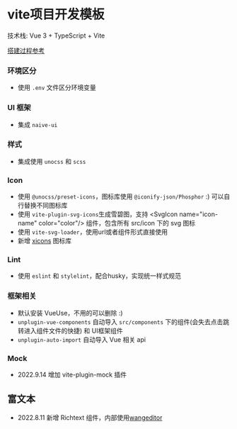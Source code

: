 # vite项目开发模板

技术栈: Vue 3 + TypeScript + Vite

[搭建过程参考](https://juejin.cn/book/7050063811973218341)

### 环境区分
- 使用 `.env` 文件区分环境变量

### UI 框架
- 集成 `naive-ui`

### 样式
- 集成使用 `unocss` 和 `scss`

### Icon
- 使用 `@unocss/preset-icons`，图标库使用 `@iconify-json/Phosphor` :) 可以自行替换不同图标库
- 使用 `vite-plugin-svg-icons`生成雪碧图，支持 \<SvgIcon name="icon-name" color="color"/\> 组件，包含所有 src/icon 下的 svg 图标
- 使用 `vite-svg-loader`，使用url或者组件形式直接使用
- 新增 [xicons](https://www.xicons.org/#/) 图标库

### Lint
- 使用 `eslint` 和 `stylelint`，配合husky，实现统一样式规范

### 框架相关
- 默认安装 VueUse，不用的可以删除 :)
- `unplugin-vue-components` 自动导入 `src/components` 下的组件(会失去点击跳转进入组件文件的快捷) 和 UI框架组件
- `unplugin-auto-import` 自动导入 Vue 相关 api

### Mock
- 2022.9.14 增加 vite-plugin-mock 插件

## 富文本
- 2022.8.11 新增 Richtext 组件，内部使用[wangeditor](https://www.wangeditor.com/)

